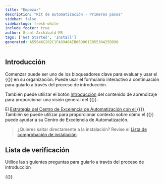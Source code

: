 ```yaml
---
title: "Empezar"
description: "Kit de automatización - Primeros pasos"
sidebar: false
sidebarlogo: fresh-white
include_footer: true
author: Grant-Archibald-MS
tags: ['Get Started', 'Install']
generated: A55646C202C1FA9948AEB86D061E85538425B096
---
```


## Introducción

Comenzar puede ser uno de los bloqueadores clave para evaluar y usar el {{<product-name>}} en su organización. Puede usar el formulario interactivo a continuación para guiarlo a través del proceso de introducción.

También puede utilizar el botón [Introducción](https://learn.microsoft.com/power-automate/guidance/automation-kit/overview/introduction) del contenido de aprendizaje para proporcionar una visión general del {{<product-name>}}.

El [Estrategia del Centro de Excelencia de Automatización con el {{<product-name>}}](https://learn.microsoft.com/power-automate/guidance/automation-kit/overview/automation-coe-strategy) También se puede utilizar para proporcionar contexto sobre cómo el {{<product-name>}} puede ayudar a su Centro de Excelencia de Automatización.

> ¿Quieres saltar directamente a la instalación? Revise el [Lista de comprobación de instalación](/es/get-started/install-checklist).

## Lista de verificación

Utilice las siguientes preguntas para guiarlo a través del proceso de introducción

{{<questions name="/content/es/checklist.json" completed="Gracias por sus comentarios iniciales" showNavigationButtons="false" locale="es">}}
